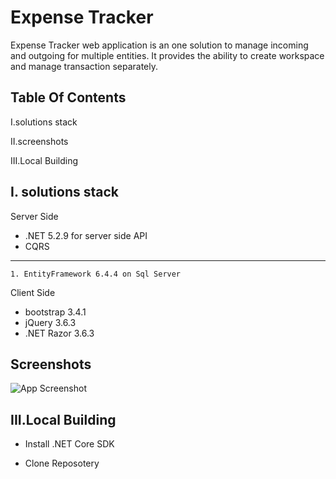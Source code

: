 
# Expense Tracker

Expense Tracker web application is an one solution to manage incoming and outgoing for multiple entities. It provides the ability to create workspace and manage transaction separately.



## Table Of Contents

I.solutions stack 

II.screenshots

III.Local Building


## I. solutions stack

Server Side

- .NET 5.2.9 for server side API
- CQRS
***     
    1. EntityFramework 6.4.4 on Sql Server
    
Client Side

- bootstrap 3.4.1
- jQuery 3.6.3
- .NET Razor 3.6.3





## Screenshots

![App Screenshot](https://via.placeholder.com/468x300?text=App+Screenshot+Here)


## III.Local Building

- Install .NET Core SDK

- Clone Reposotery 

